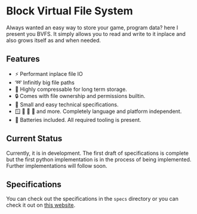 # Block Virtual File System

Always wanted an easy way to store your game, program data? here I present
you BVFS. It simply allows you to read and write to it inplace and also
grows itself as and when needed.

## Features

* :zap: Performant inplace file IO
* :loop: Infinitly big file paths
* :rocket: Highly compressable for long term storage.
* :lock: Comes with file ownership and permissions builtin.
* :page_facing_up: Small and easy technical specifications.
* :window: :apple: :iphone: :penguin: and more. Completely language and platform independent.
* :battery: Batteries included. All required tooling is present.

## Current Status

Currently, it is in development. The first
draft of specifications is complete but the
first python implementation is in the
process of being implemented. Further
implementations will follow soon.

## Specifications

You can check out the specifications in the 
`specs` directory or you can check it out 
on [this website](https://amaank404.github.io/bvfs/spec.html).